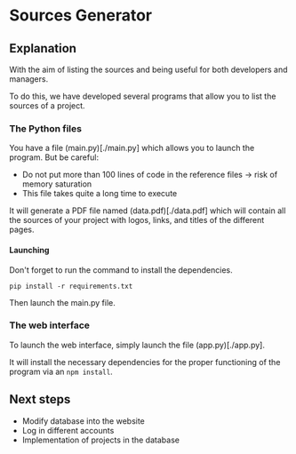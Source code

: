 # Sources Generator

## Explanation

With the aim of listing the sources and being useful for both developers and managers.

To do this, we have developed several programs that allow you to list the sources of a project.

### The Python files

You have a file (main.py)[./main.py] which allows you to launch the program.
But be careful:

- Do not put more than 100 lines of code in the reference files -> risk of memory saturation
- This file takes quite a long time to execute

It will generate a PDF file named (data.pdf)[./data.pdf] which will contain all the sources of your project with logos, links, and titles of the different pages.

#### Launching

Don't forget to run the command to install the dependencies.

```shell
pip install -r requirements.txt
```

Then launch the main.py file.

### The web interface

To launch the web interface, simply launch the file (app.py)[./app.py].

It will install the necessary dependencies for the proper functioning of the program via an `npm install`.

## Next steps

- Modify database into the website
- Log in different accounts
- Implementation of projects in the database
